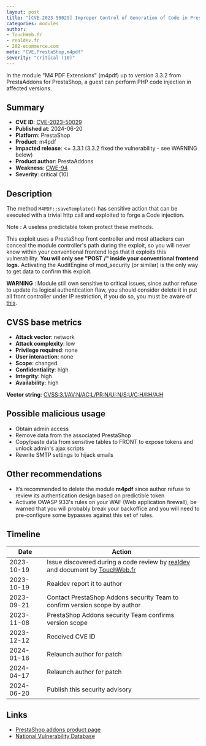 ```yaml
---
layout: post
title: "[CVE-2023-50029] Improper Control of Generation of Code in PrestaAddons - M4 PDF Extensions module for PrestaShop"
categories: modules
author:
- TouchWeb.fr
- realdev.fr
- 202-ecommerce.com
meta: "CVE,PrestaShop,m4pdf"
severity: "critical (10)"
---
```


In the module "M4 PDF Extensions" (m4pdf) up to version 3.3.2 from PrestaAddons for PrestaShop, a guest can perform PHP code injection in affected versions.


## Summary

* **CVE ID**: [CVE-2023-50029](https://cve.mitre.org/cgi-bin/cvename.cgi?name=CVE-2023-50029)
* **Published at**: 2024-06-20
* **Platform**: PrestaShop
* **Product**: m4pdf
* **Impacted release**: <= 3.3.1 (3.3.2 fixed the vulnerability - see WARNING below)
* **Product author**: PrestaAddons
* **Weakness**: [CWE-94](https://cwe.mitre.org/data/definitions/94.html)
* **Severity**: critical (10)

## Description

The method `M4PDF::saveTemplate()` has sensitive action that can be executed with a trivial http call and exploited to forge a Code injection.

Note : A useless predictable token protect these methods.

This exploit uses a PrestaShop front controller and most attackers can conceal the module controller's path during the exploit, so you will never know within your conventional frontend logs that it exploits this vulnerability. **You will only see "POST /" inside your conventional frontend logs.** Activating the AuditEngine of mod_security (or similar) is the only way to get data to confirm this exploit.

**WARNING** : Module still own sensitive to critical issues, since author refuse to update its logical authentication flaw, you should consider delete it in put all front controller under IP restriction, if you do so, you must be aware of [this](https://github.com/PrestaShop/PrestaShop/blob/8.1.x/classes/Dispatcher.php#L1161).

## CVSS base metrics

* **Attack vector**: network
* **Attack complexity**: low
* **Privilege required**: none
* **User interaction**: none
* **Scope**: changed
* **Confidentiality**: high
* **Integrity**: high
* **Availability**: high

**Vector string**: [CVSS:3.1/AV:N/AC:L/PR:N/UI:N/S:U/C:H/I:H/A:H](https://nvd.nist.gov/vuln-metrics/cvss/v3-calculator?vector=AV:N/AC:L/PR:N/UI:N/S:C/C:H/I:H/A:H)

## Possible malicious usage

* Obtain admin access
* Remove data from the associated PrestaShop
* Copy/paste data from sensitive tables to FRONT to expose tokens and unlock admin's ajax scripts
* Rewrite SMTP settings to hijack emails


## Other recommendations

* It’s recommended to delete the module **m4pdf** since author refuse to review its authentication design based on predictible token
* Activate OWASP 933's rules on your WAF (Web application firewall), be warned that you will probably break your backoffice and you will need to pre-configure some bypasses against this set of rules.

## Timeline

| Date | Action |
|--|--|
| 2023-10-19 | Issue discovered during a code review by [realdev](https://www.realdev.fr) and document by [TouchWeb.fr](https://www.touchweb.fr) |
| 2023-10-19 | Realdev report it to author |
| 2023-09-21 | Contact PrestaShop Addons security Team to confirm version scope by author |
| 2023-11-08 | PrestaShop Addons security Team confirms version scope |
| 2023-12-12 | Received CVE ID |
| 2024-01-16 | Relaunch author for patch |
| 2024-04-17 | Relaunch author for patch |
| 2024-06-20 | Publish this security advisory |

## Links

* [PrestaShop addons product page](https://addons.prestashop.com/en/data-import-export/2011-m4-pdf-extensions.html)
* [National Vulnerability Database](https://nvd.nist.gov/vuln/detail/CVE-2023-50029)
